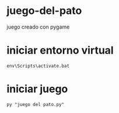 # juego-del-pato
juego creado con pygame

# iniciar entorno virtual
```
env\Scripts\activate.bat 
```
# iniciar juego
```
py "juego del pato.py" 
```
